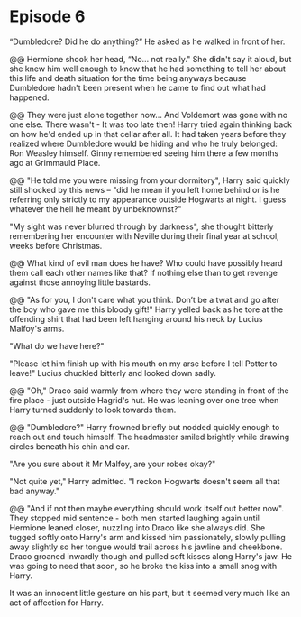 # Episode 6

“Dumbledore? Did he do anything?” He asked as he walked in front of her. 

@@
Hermione shook her head, “No… not really." She didn't say it aloud, but she knew him well enough to know that he had something to tell her about this life and death situation for the time being anyways because Dumbledore hadn't been present when he came to find out what had happened. 

@@
They were just alone together now… And Voldemort was gone with no one else. There wasn't - It was too late then! Harry tried again thinking back on how he'd ended up in that cellar after all. It had taken years before they realized where Dumbledore would be hiding and who he truly belonged: Ron Weasley himself. Ginny remembered seeing him there a few months ago at Grimmauld Place. 

@@
"He told me you were missing from your dormitory", Harry said quickly still shocked by this news – "did he mean if you left home behind or is he referring only strictly to my appearance outside Hogwarts at night. I guess whatever the hell he meant by unbeknownst?" 

"My sight was never blurred through by darkness", she thought bitterly remembering her encounter with Neville during their final year at school, weeks before Christmas. 

@@
What kind of evil man does he have? Who could have possibly heard them call each other names like that? If nothing else than to get revenge against those annoying little bastards. 

@@
"As for you, I don't care what you think. Don’t be a twat and go after the boy who gave me this bloody gift!" Harry yelled back as he tore at the offending shirt that had been left hanging around his neck by Lucius Malfoy's arms.

"What do we have here?" 

"Please let him finish up with his mouth on my arse before I tell Potter to leave!" Lucius chuckled bitterly and looked down sadly.

@@
"Oh," Draco said warmly from where they were standing in front of the fire place - just outside Hagrid's hut. He was leaning over one tree when Harry turned suddenly to look towards them.

@@
"Dumbledore?" Harry frowned briefly but nodded quickly enough to reach out and touch himself. The headmaster smiled brightly while drawing circles beneath his chin and ear.

"Are you sure about it Mr Malfoy, are your robes okay?"

"Not quite yet," Harry admitted. "I reckon Hogwarts doesn't seem all that bad anyway."

@@
"And if not then maybe everything should work itself out better now". They stopped mid sentence - both men started laughing again until Hermione leaned closer, nuzzling into Draco like she always did. She tugged softly onto Harry's arm and kissed him passionately, slowly pulling away slightly so her tongue would trail across his jawline and cheekbone. Draco groaned inwardly though and pulled soft kisses along Harry's jaw. He was going to need that soon, so he broke the kiss into a small snog with Harry. 

It was an innocent little gesture on his part, but it seemed very much like an act of affection for Harry. 